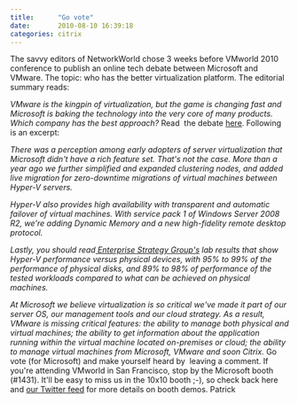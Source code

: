 ```yaml
---
title:      "Go vote"
date:       2010-08-10 16:39:18
categories: citrix
---
```

The savvy editors of NetworkWorld chose 3 weeks before VMworld 2010 conference to publish an online tech debate between Microsoft and VMware. The topic: who has the better virtualization platform. The editorial summary reads: 

_VMware is the kingpin of virtualization, but the game is changing fast and Microsoft is baking the technology into the very core of many products. Which company has the best approach?_ Read  the debate [here](http://www.networkworld.com/community/node/64734 "NetworkWorld Tech Debate"). Following is an excerpt:

_There was a perception among early adopters of server virtualization that Microsoft didn't have a rich feature set. That's not the case. More than a year ago we further simplified and expanded clustering nodes, and added live migration for zero-downtime migrations of virtual machines between Hyper-V servers._

_Hyper-V also provides high availability with transparent and automatic failover of virtual machines. With service pack 1 of Windows Server 2008 R2, we're adding Dynamic Memory and a new high-fidelity remote desktop protocol._

_Lastly, you should read_[ _Enterprise Strategy Group's_](http://www.enterprisestrategygroup.com/2010/07/microsoft-hyper-v-r2-scalable-native-server-virtualization-for-the-enterprise/) _lab results that show Hyper-V performance versus physical devices, with 95% to 99% of the performance of physical disks, and 89% to 98% of performance of the tested workloads compared to what can be achieved on physical machines._

_At Microsoft we believe virtualization is so critical we've made it part of our server OS, our management tools and our cloud strategy. As a result, VMware is missing critical features: the ability to manage both physical and virtual machines; the ability to get information about the application running within the virtual machine located on-premises or cloud; the ability to manage virtual machines from Microsoft, VMware and soon Citrix._ Go vote (for Microsoft) and make yourself heard by  leaving a comment. If you're attending VMworld in San Francisco, stop by the Microsoft booth (#1431). It'll be easy to miss us in the 10x10 booth ;-), so check back here and [our Twitter feed](https://twitter.com/virtualization "twitter feed") for more details on booth demos. Patrick
